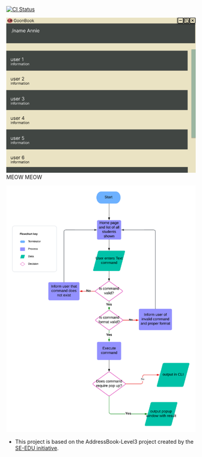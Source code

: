 [![CI Status](https://github.com/AY2425S1-CS2103T-W08-4/tp/workflows/Java%20CI/badge.svg)](https://github.com/AY2425S1-CS2103T-W08-4/tp/actions)

![Ui](docs/images/Ui.png)
MEOW MEOW

![Ui](docs/images/basic_command_flowchart.png)

* This project is based on the AddressBook-Level3 project created by the [SE-EDU initiative](https://se-education.org).
